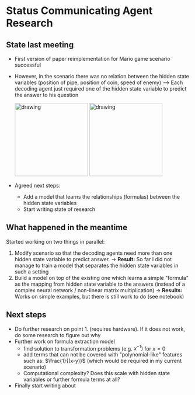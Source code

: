 # Status Communicating Agent Research

## State last meeting 
- First version of paper reimplementation for Mario game scenario successful
- However, in the scenario there was no relation between the hidden state variables (position of pipe, position of coin, speed of enemy) --> Each decoding agent just required one of the hidden state variable to predict the answer to his question

  <img src="/figures/mario1.png" alt="drawing" width="200"/>
  <img src="/figures/mario2.png" alt="drawing" width="200"/>

- Agreed next steps:
  - Add a model that learns the relationships (formulas) between the hidden state variables
  - Start writing state of research

## What happened in the meantime 

Started working on two things in parallel:
1. Modify scenario so that the decoding agents need more than one hidden state variable to predict answer.
$\rightarrow$ **Result:** So far I did not manage to train a model that separates the hidden state variables in such a setting
2. Build a model on top of the existing one which learns a simple "formula" as the mapping from hidden state variable to the answers (instead of a complex neural network / non-linear matrix multiplication)
$\rightarrow$ **Results:** Works on simple examples, but there is still work to do (see notebook)

## Next steps
- Do further research on point 1. (requires hardware). If it does not work, do some research to figure out why
- Further work on formula extraction model
  - find solution to transformation problems (e.g. $x^{-1})$ for $x=0$
  - add terms that can not be covered with "polynomial-like" features such as: $\frac{1}{(x-y)}$ (which would be required in my current scenario)
  - Computational complexity? Does this scale with hidden state variables or further formula terms at all?
- Finally start writing about 

